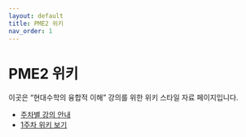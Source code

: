 ```yaml
---
layout: default
title: PME2 위키
nav_order: 1
---
```


# PME2 위키

이곳은 “현대수학의 융합적 이해” 강의를 위한 위키 스타일 자료 페이지입니다.

- [주차별 강의 안내](week1.md)
- [1주차 위키 보기](week1.md)
